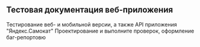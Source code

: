 ## Тестовая документация веб-приложения 
Тестирование веб- и мобильной версии, а также API приложения "Яндекс.Самокат"
Проектирование и выполните проверок, оформление баг-репортовю
